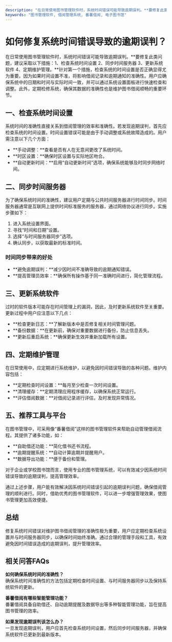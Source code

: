 ```yaml
---
description: "在日常使用图书管理软件时，系统时间错误可能导致逾期误判。**要修复此类问题，建议采取以下措施：1、检查系统时间设置 2、同步时间服务器 3、更新系统软件 4、定期维护管理。**针对第一个措施，检查系统的时间设置是否正确显得尤为重要。因为如果时间设置不准，将影响借阅记录和逾期通知的准确性。用户应确保系统中的日期和时间与实际时间一致，并可以通过系统设置面板进行快速检查和调整。此外，定期检修系统，确保其数据的准确性也是维护图书借阅顺畅的重要环节。"
keywords: "图书管理软件, 借阅管理系统, 番薯借阅, 电子图书馆"
---
```

# 如何修复系统时间错误导致的逾期误判？  

在日常使用图书管理软件时，系统时间错误可能导致逾期误判。**要修复此类问题，建议采取以下措施：1、检查系统时间设置 2、同步时间服务器 3、更新系统软件 4、定期维护管理。**针对第一个措施，检查系统的时间设置是否正确显得尤为重要。因为如果时间设置不准，将影响借阅记录和逾期通知的准确性。用户应确保系统中的日期和时间与实际时间一致，并可以通过系统设置面板进行快速检查和调整。此外，定期检修系统，确保其数据的准确性也是维护图书借阅顺畅的重要环节。

## **一、检查系统时间设置**

系统时间的准确性直接关系到借阅管理的效率和准确性。若发现逾期误判，首先应检查系统的时间设置。时间设置错误可能是由于手动调整或系统故障造成的。用户需注意以下几个方面：

- **手动调整：**查看是否有人在无意间更改了系统时间。
- **时区设置：**确保时区设置与实际地区吻合。
- **自动更新时间：**启用“自动更新时间”选项，确保系统能够及时同步网络时间。

## **二、同步时间服务器**

为了确保系统时间的准确性，建议用户定期与公共时间服务器进行时间同步。时间服务器通常是互联网上提供时间标准服务的服务器，通过网络协议进行同步。实施步骤如下：

1. 进入系统设置界面。
2. 寻找“时间和日期”设置。
3. 选择“与时间服务器同步”选项。
4. 确认同步，以获取最新的标准时间。

### **时间同步带来的好处**

- **避免逾期误判：**减少因时间不准确导致的逾期通知错误。
- **提高管理员效率：**确保所有操作基于同一准确时间进行，简化管理流程。

## **三、更新系统软件**

过时的软件版本可能存在时间管理上的漏洞，因此，及时更新系统软件至关重要。更新过程中用户应注意以下几点：

- **检查更新日志：**了解新版本中是否修复相关时间管理问题。
- **备份数据：**在更新前，确保对重要数据进行备份，防止信息丢失。
- **更新后重启系统：**确保更新生效并重新加载所有设置。

## **四、定期维护管理**

在日常使用中，应定期进行系统维护，以避免因时间错误导致的各种问题。维护内容包括：

- **定期检查时间设置：**每月至少检查一次时间设置。
- **清理缓存：**定期清理应用程序缓存，以确保系统正常运行。
- **评估借阅数据：**对借阅记录进行评估，及时发现异常情况。

## **五、推荐工具与平台**

在图书管理中，可采用像“番薯借阅”这样的图书管理软件来帮助自动管理借阅流程。其提供了诸多功能，如：

- **自助借还功能：**简化借书还书流程。
- **逾期提醒系统：**自动计算逾期并提醒用户。
- **数据导出功能：**便于备份和管理。

对于企业或学校图书馆而言，使用专业的图书管理系统，可以有效减少因系统时间错误导致的逾期误判，提高管理效率。

通过上述步骤，用户能有效解决因系统时间错误引起的逾期误判问题，确保借阅管理的顺利进行。同时，借助优秀的图书管理软件，可以进一步增强管理效果，使图书管理更加高效便捷。

## **总结**

修复系统时间错误对维护图书借阅管理的准确性极为重要，用户应定期检查系统设置并与时间服务器同步，以确保时间始终准确。通过合理的管理手段和工具，有效避免因时间错误造成的逾期误判，提升管理效率。

## 相关问答FAQs

**如何确保系统时间的准确性？**  
确保系统时间准确性的方法包括定期检查时间设置、与时间服务器同步以及保持系统软件的更新。

**番薯借阅有哪些智能管理功能？**  
番薯借阅具备自助借还、自动逾期提醒及数据导出等多种智能管理功能，旨在提高图书管理的效率。

**如果发现逾期误判该怎么办？**  
一旦发现逾期误判，用户应首先检查系统时间设置，然后同步时间服务器，并确保系统软件已更新到最新版本。
